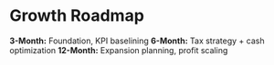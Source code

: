 # Growth Roadmap

**3-Month:** Foundation, KPI baselining
**6-Month:** Tax strategy + cash optimization
**12-Month:** Expansion planning, profit scaling